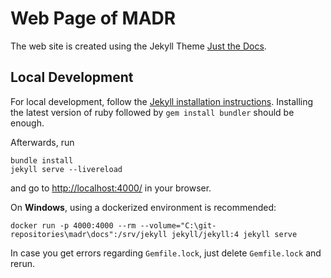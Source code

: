 # Web Page of MADR

The web site is created using the Jekyll Theme [Just the Docs](https://just-the-docs.github.io/just-the-docs/).

## Local Development

For local development, follow the [Jekyll installation instructions](https://jekyllrb.com/docs/installation/).
Installing the latest version of ruby followed by `gem install bundler` should be enough.

Afterwards, run

```terminal
bundle install
jekyll serve --livereload
```

and go to <http://localhost:4000/> in your browser.

On **Windows**, using a dockerized environment is recommended:

```terminal
docker run -p 4000:4000 --rm --volume="C:\git-repositories\madr\docs":/srv/jekyll jekyll/jekyll:4 jekyll serve
```

In case you get errors regarding `Gemfile.lock`, just delete `Gemfile.lock` and rerun.
